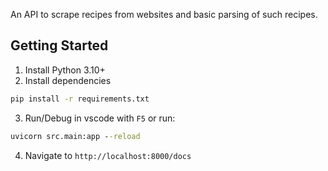 An API to scrape recipes from websites and basic parsing of such recipes.

## Getting Started
1. Install Python 3.10+
2. Install dependencies
```cmd
pip install -r requirements.txt
```
3. Run/Debug in vscode with ``F5`` or run:
```cmd
uvicorn src.main:app --reload
```
4. Navigate to ``http://localhost:8000/docs``
